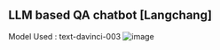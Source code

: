 ## LLM based QA chatbot [Langchang]

Model Used : text-davinci-003
![image](https://github.com/user-attachments/assets/7ad9fb94-1e30-48cc-bcfb-a28824b2c13b)

